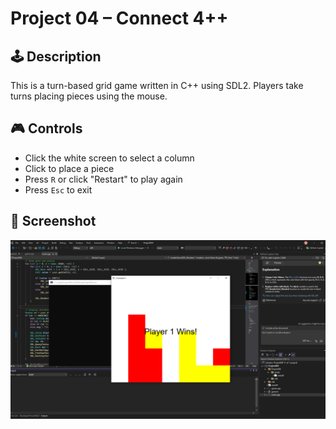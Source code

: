 # Project 04 – Connect 4++

## 🕹️ Description

This is a turn-based grid game written in C++ using SDL2. Players take turns placing pieces using the mouse.

## 🎮 Controls

- Click the white screen to select a column  
- Click to place a piece  
- Press `R` or click "Restart" to play again  
- Press `Esc` to exit  

## 🧪 Screenshot

![Screenshot](screenshot.png)
